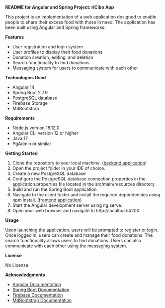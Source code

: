 **README for Angular and Spring Project: riCibo App** 

This project is an implementation of a web application designed to enable people to share their excess food with those in need. The application has been built using Angular and Spring frameworks.

**Features**

- User registration and login system
- User profiles to display their food donations
- Donation creation, editing, and deletion
- Search functionality to find donations
- Messaging system for users to communicate with each other

**Technologies Used**

- Angular 14
- Spring Boot 2.7.9
- PostgreSQL database
- Firebase Storage
- MdBootstrap

**Requirements**

- Node.js version 18.12.0
- Angular CLI version 12 or higher
- Java 17
- PgAdmin or similar

**Getting Started**

1. Clone the repository to your local machine. ([backend application](https://github.com/gerdiley/Capstone-Backend))
2. Open the project folder in your IDE of choice.
3. Create a new PostgreSQL database
4. Configure the PostgreSQL database connection properties in the application.properties file located in the src/main/resources directory.
5. Build and run the Spring Boot application.
6. Navigate to the client folder and install the required dependencies using npm install. ([frontend application](https://github.com/gerdiley/Capstone))
7. Start the Angular development server using ng serve.
8. Open your web browser and navigate to http://localhost:4200.

**Usage**

Upon launching the application, users will be prompted to register or login. Once logged in, users can create and manage their food donations. The search functionality allows users to find donations. Users can also communicate with each other using the messaging system.

**License**

No License

**Acknowledgments**
- [Angular Documentation](https://angular.io/docs)
- [Spring Boot Documentation](https://spring.io/projects/spring-boot)
- [Firebase Documentation](https://firebase.google.com/docs?hl=it)
- [MdBootstrap Documentation](https://mdbootstrap.com/docs/angular/)
